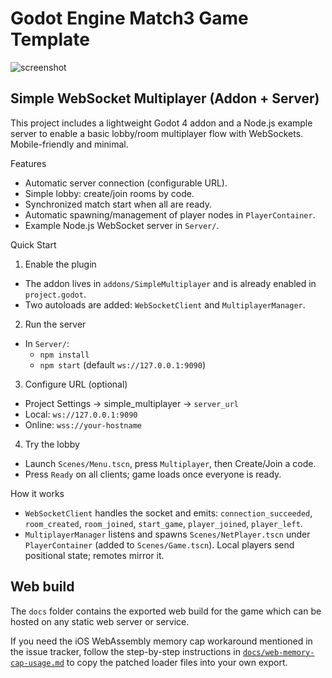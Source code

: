 # Godot Engine Match3 Game Template
![screenshot](https://user-images.githubusercontent.com/31243845/140289774-6552bb39-0747-4c4a-bd5f-6e92ae855b99.png)
## Simple WebSocket Multiplayer (Addon + Server)

This project includes a lightweight Godot 4 addon and a Node.js example server to enable a basic lobby/room multiplayer flow with WebSockets. Mobile-friendly and minimal.

Features
- Automatic server connection (configurable URL).
- Simple lobby: create/join rooms by code.
- Synchronized match start when all are ready.
- Automatic spawning/management of player nodes in `PlayerContainer`.
- Example Node.js WebSocket server in `Server/`.

Quick Start
1) Enable the plugin
- The addon lives in `addons/SimpleMultiplayer` and is already enabled in `project.godot`.
- Two autoloads are added: `WebSocketClient` and `MultiplayerManager`.

2) Run the server
- In `Server/`:
  - `npm install`
  - `npm start` (default `ws://127.0.0.1:9090`)

3) Configure URL (optional)
- Project Settings -> simple_multiplayer -> `server_url`
- Local: `ws://127.0.0.1:9090`
- Online: `wss://your-hostname`

4) Try the lobby
- Launch `Scenes/Menu.tscn`, press `Multiplayer`, then Create/Join a code.
- Press `Ready` on all clients; game loads once everyone is ready.

How it works
- `WebSocketClient` handles the socket and emits: `connection_succeeded`, `room_created`, `room_joined`, `start_game`, `player_joined`, `player_left`.
- `MultiplayerManager` listens and spawns `Scenes/NetPlayer.tscn` under `PlayerContainer` (added to `Scenes/Game.tscn`). Local players send positional state; remotes mirror it.

## Web build

The `docs` folder contains the exported web build for the game which can be hosted on any static web server or service.

If you need the iOS WebAssembly memory cap workaround mentioned in the issue tracker, follow the step-by-step instructions in [`docs/web-memory-cap-usage.md`](docs/web-memory-cap-usage.md) to copy the patched loader files into your own export.

